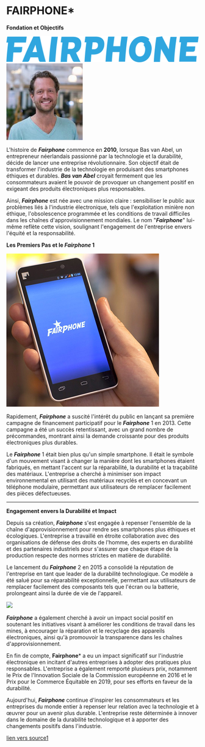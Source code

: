 # **FAIRPHONE*** 


**Fondation et Objectifs**

![](2560px-Fairphone_logo.svg.png)
![](BAS.jpg)



L'histoire de ***Fairphone*** commence en **2010**, lorsque Bas van Abel, un entrepreneur néerlandais passionné par la technologie et la durabilité, décide de lancer une entreprise révolutionnaire. Son objectif était de transformer l'industrie de la technologie en produisant des smartphones éthiques et durables. ***Bas van Abel*** croyait fermement que les consommateurs avaient le pouvoir de provoquer un changement positif en exigeant des produits électroniques plus responsables.



Ainsi, ***Fairphone*** est née avec une mission claire : sensibiliser le public aux problèmes liés à l'industrie électronique, tels que l'exploitation minière non éthique, l'obsolescence programmée et les conditions de travail difficiles dans les chaînes d'approvisionnement mondiales. Le nom "***Fairphone***" lui-même reflète cette vision, soulignant l'engagement de l'entreprise envers l'équité et la responsabilité.



**Les Premiers Pas et le ***Fairphone*** 1**

![](fp1.jpg)

Rapidement, ***Fairphone*** a suscité l'intérêt du public en lançant sa première campagne de financement participatif pour le ***Fairphone*** 1 en 2013. Cette campagne a été un succès retentissant, avec un grand nombre de précommandes, montrant ainsi la demande croissante pour des produits électroniques plus durables.

Le ***Fairphone*** 1 était bien plus qu'un simple smartphone. Il était le symbole d'un mouvement visant à changer la manière dont les smartphones étaient fabriqués, en mettant l'accent sur la réparabilité, la durabilité et la traçabilité des matériaux. L'entreprise a cherché à minimiser son impact environnemental en utilisant des matériaux recyclés et en concevant un téléphone modulaire, permettant aux utilisateurs de remplacer facilement des pièces défectueuses.





---



**Engagement envers la Durabilité et Impact**



Depuis sa création, ***Fairphone*** s'est engagée à repenser l'ensemble de la chaîne d'approvisionnement pour rendre ses smartphones plus éthiques et écologiques. L'entreprise a travaillé en étroite collaboration avec des organisations de défense des droits de l'homme, des experts en durabilité et des partenaires industriels pour s'assurer que chaque étape de la production respecte des normes strictes en matière de durabilité.


Le lancement du ***Fairphone*** 2 en 2015 a consolidé la réputation de l'entreprise en tant que leader de la durabilité technologique. Ce modèle a été salué pour sa réparabilité exceptionnelle, permettant aux utilisateurs de remplacer facilement des composants tels que l'écran ou la batterie, prolongeant ainsi la durée de vie de l'appareil.

![](fp2.jpg)

***Fairphone*** a également cherché à avoir un impact social positif en soutenant les initiatives visant à améliorer les conditions de travail dans les mines, à encourager la réparation et le recyclage des appareils électroniques, ainsi qu'à promouvoir la transparence dans les chaînes d'approvisionnement.


En fin de compte, **Fairphone*** a eu un impact significatif sur l'industrie électronique en incitant d'autres entreprises à adopter des pratiques plus responsables. L'entreprise a également remporté plusieurs prix, notamment le Prix de l'Innovation Sociale de la Commission européenne en 2016 et le Prix pour le Commerce Équitable en 2019, pour ses efforts en faveur de la durabilité.


Aujourd'hui, ***Fairphone*** continue d'inspirer les consommateurs et les entreprises du monde entier à repenser leur relation avec la technologie et à œuvrer pour un avenir plus durable. L'entreprise reste déterminée à innover dans le domaine de la durabilité technologique et à apporter des changements positifs dans l'industrie.


[lien vers source1](https://whyopencomputing.ch/img/cms/**Fairphone***_impact%20report2020_FR.pdf)
